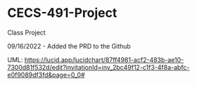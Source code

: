 # CECS-491-Project
Class Project

09/16/2022 - Added the PRD to the Github

UML: https://lucid.app/lucidchart/87ff4981-acf2-483b-ae10-7300d81f532d/edit?invitationId=inv_2bc49f12-c1f3-4f8a-abfc-e0f9089df3fd&page=0_0#
